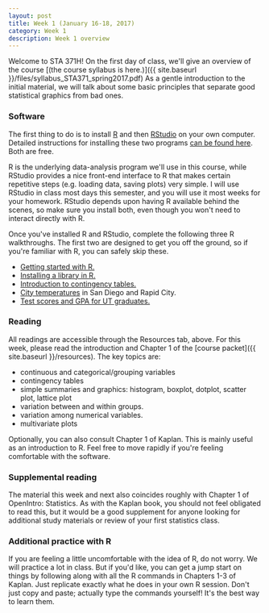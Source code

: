 ```yaml
---
layout: post
title: Week 1 (January 16-18, 2017)
category: Week 1 
description: Week 1 overview
---
```


Welcome to STA 371H!  On the first day of class, we'll give an overview of the course [(the course syllabus is here.)]({{ site.baseurl }}/files/syllabus_STA371_spring2017.pdf)  As a gentle introduction to the initial material, we will talk about some basic principles that separate good statistical graphics from bad ones.  

### Software

The first thing to do is to install [R](http://www.r-project.org) and then [RStudio](http://www.rstudio.org) on your own computer.  Detailed instructions for installing these two programs [can be found here](http://jgscott.github.io/teaching/r/basics/installing_R.html).  Both are free.

R is the underlying data-analysis program we'll use in this course, while RStudio provides a nice front-end interface to R that makes certain repetitive steps (e.g. loading data, saving plots) very simple.   I will use RStudio in class most days this semester, and you will use it most weeks for your homework.  RStudio depends upon having R available behind the scenes, so make sure you install both, even though you won't need to interact directly with R.

Once you've installed R and RStudio, complete the following three R walkthroughs.  The first two are designed to get you off the ground, so if you're familiar with R, you can safely skip these.   
- [Getting started with R.](http://jgscott.github.io/teaching/r/heights/heights.html)   
- [Installing a library in R.](http://jgscott.github.io/teaching/r/basics/installing_library.html)    
- [Introduction to contingency tables.](http://jgscott.github.io/teaching/r/titanic/titanic.html)  
- [City temperatures](http://jgscott.github.io/teaching/r/citytemps/citytemps.html) in San Diego and Rapid City.   
- [Test scores and GPA for UT graduates.](http://jgscott.github.io/teaching/r/sat/sat.html)    

### Reading

All readings are accessible through the Resources tab, above.  For this week, please read the introduction and Chapter 1 of the [course packet]({{ site.baseurl }}/resources).  The key topics are:
* continuous and categorical/grouping variables  
* contingency tables  
* simple summaries and graphics: histogram, boxplot, dotplot, scatter plot, lattice plot  
* variation between and within groups.  
* variation among numerical variables.  
* multivariate plots  

Optionally, you can also consult Chapter 1 of Kaplan.  This is mainly useful as an introduction to R.  Feel free to move rapidly if you're feeling comfortable with the software.  

### Supplemental reading

The material this week and next also coincides roughly with Chapter 1 of OpenIntro: Statistics.  As with the Kaplan book, you should not feel obligated to read this, but it would be a good supplement for anyone looking for additional study materials or review of your first statistics class.   

### Additional practice with R  

If you are feeling a little uncomfortable with the idea of R, do not worry.  We will practice a lot in class.  But if you'd like, you can get a jump start on things by following along with all the R commands in Chapters 1-3 of Kaplan.  Just replicate exactly what he does in your own R session.  Don't just copy and paste; actually type the commands yourself!  It's the best way to learn them.

